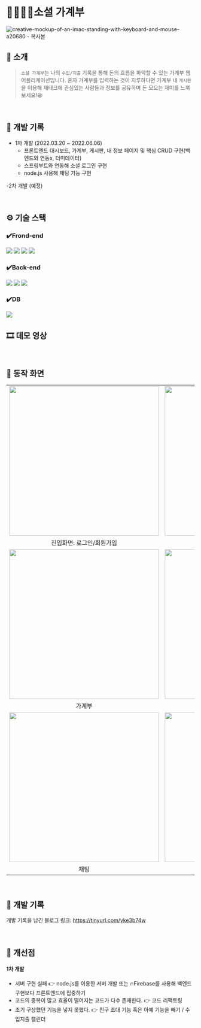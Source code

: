 # 👨‍👨‍👦‍👦소셜 가계부
![creative-mockup-of-an-imac-standing-with-keyboard-and-mouse-a20680 - 복사본](https://github.com/Yoonyesol/Web-Social-Account-Book/assets/51500821/aa68b0d1-4f51-43f7-ac1b-f96cfbb70a37)

## 👀 소개
> `소셜 가계부`는 나의 `수입/지출` 기록을 통해 돈의 흐름을 파악할 수 있는 가계부 웹 어플리케이션입니다. 혼자 가계부를 입력하는 것이 지루하다면 가계부 내 `게시판`을 이용해 재테크에 관심있는 사람들과 정보를 공유하며 돈 모으는 재미를 느껴보세요!😆
​
<br/>

## 🎢 개발 기록
- 1차 개발 (2022.03.20 ~ 2022.06.06)
    - 프론트엔드 대시보드, 가계부, 게시판, 내 정보 페이지 및 핵심 CRUD 구현(백엔드와 연동x, 더미데이터)
    - 스프링부트와 연동해 소셜 로그인 구현
    - node.js 사용해 채팅 기능 구현

-2차 개발 (예정)


​
## ⚙️ 기술 스택
### ✔️Frond-end
<img src="https://img.shields.io/badge/javascript-F7DF1E?style=for-the-badge&logo=javascript&logoColor=black"> <img src="https://img.shields.io/badge/React-61DAFB?style=for-the-badge&logo=React&logoColor=black"> <img src="https://img.shields.io/badge/Css-1572B6?style=for-the-badge&logo=Css&logoColor=white"> <img src="https://img.shields.io/badge/styledcomponents-DB7093?style=for-the-badge&logo=styledcomponents&logoColor=white">
<!--<img src="https://img.shields.io/badge/Redux-764ABC?style=for-the-badge&logo=Redux&logoColor=purple">-->

### ✔️Back-end
<img src="https://img.shields.io/badge/Spring Boot-6DB33F?style=for-the-badge&logo=Spring Boot&logoColor=yellow"> <img src="https://img.shields.io/badge/nodedotjs-339933?style=for-the-badge&logo=nodedotjs&logoColor=white"> <img src="https://img.shields.io/badge/express-000000?style=for-the-badge&logo=express&logoColor=white">

### ✔️DB
<img src="https://img.shields.io/badge/mysql-4479A1?style=for-the-badge&logo=mysql&logoColor=white">
​

## 🎞 데모 영상

​
## 🔮 동작 화면
|||
|:---:|:---:|
|<img src="https://github.com/Yoonyesol/Web-Social-Account-Book/assets/51500821/f5f82c7c-e5fc-4b3a-ad55-0d483401b99c" width="400">|<img src="https://github.com/Yoonyesol/Web-Social-Account-Book/assets/51500821/f3458168-f1f5-46bc-bf33-f78a3a5128b9" width="400">|
|진입화면: 로그인/회원가입|메인화면: 대시보드|
|<img src="https://github.com/Yoonyesol/Web-Social-Account-Book/assets/51500821/99cc54af-95d9-47dc-ac7a-ee3114c093fb" width="400">|<img src="https://github.com/Yoonyesol/Web-Social-Account-Book/assets/51500821/4f379407-b2b9-49e0-9588-1319f8fd4149" width="400">|
|가계부|커뮤니티|
|<img src="https://github.com/Yoonyesol/Web-Social-Account-Book/assets/51500821/13639a27-a028-4a07-b693-f9eb557abbf2" width="400">|<img src="https://github.com/Yoonyesol/Web-Social-Account-Book/assets/51500821/8d2d9d62-c91b-4421-a792-befb4718c28f" width="400">|
|채팅|내 정보|

<br/>


## 🔗 개발 기록
개발 기록을 남긴 블로그 링크: https://tinyurl.com/yke3b74w

<br/>


## 🚩 개선점
#### 1차 개발
* 서버 구현 실패 👉 node.js를 이용한 서버 개발 또는 🔥Firebase를 사용해 백엔드 구현보다 프론트엔드에 집중하기
* 코드의 중복이 많고 효율이 떨어지는 코드가 다수 존재한다. 👉 코드 리팩토링
* 초기 구상했던 기능을 넣지 못했다. 👉 친구 초대 기능 혹은 아예 기능을 빼기 / 수입지출 캘린더
